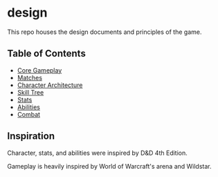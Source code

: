 # design
This repo houses the design documents and principles of the game.

## Table of Contents
* [Core Gameplay](./gameplay.md)
* [Matches](./matches.md)
* [Character Architecture](./characters.md)
* [Skill Tree](./skill_tree.md)
* [Stats](./stats.md)
* [Abilities](./abilities.md)
* [Combat](./combat.md)

## Inspiration
Character, stats, and abilities were inspired by D&D 4th Edition.

Gameplay is heavily inspired by World of Warcraft's arena and Wildstar.
